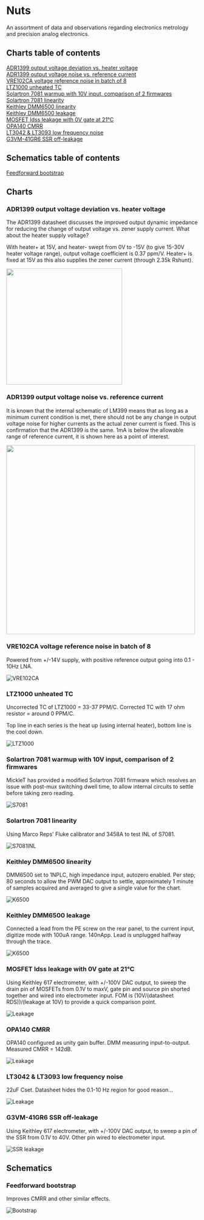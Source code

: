 # Nuts

An assortment of data and observations regarding electronics metrology and precision analog electronics.

## Charts table of contents
[ADR1399 output voltage deviation vs. heater voltage](#adr1399-output-voltage-deviation-vs-heater-voltage)  
[ADR1399 output voltage noise vs. reference current](#adr1399-output-voltage-noise-vs-reference-current)  
[VRE102CA voltage reference noise in batch of 8](#vre102ca-voltage-reference-noise-in-batch-of-8)  
[LTZ1000 unheated TC](#ltz1000-unheated-tc)  
[Solartron 7081 warmup with 10V input, comparison of 2 firmwares](#solartron-7081-warmup-with-10v-input-comparison-of-2-firmwares)  
[Solartron 7081 linearity](#solartron-7081-linearity)  
[Keithley DMM6500 linearity](#keithley-dmm6500-linearity)  
[Keithley DMM6500 leakage](#keithley-dmm6500-leakage)  
[MOSFET Idss leakage with 0V gate at 21°C](#mosfet-idss-leakage-with-0v-gate-at-21c)  
[OPA140 CMRR](#opa140-cmrr)  
[LT3042 & LT3093 low frequency noise](#lt3042--lt3093-low-frequency-noise)  
[G3VM-41GR6 SSR off-leakage](#g3vm-41gr6-ssr-off-leakage)

## Schematics table of contents
[Feedforward bootstrap](#feedforward-bootstrap)

## Charts
### ADR1399 output voltage deviation vs. heater voltage

The ADR1399 datasheet discusses the improved output dynamic impedance for reducing the change of output voltage vs. zener supply current. What about the heater supply voltage?

With heater+ at 15V, and heater- swept from 0V to -15V (to give 15-30V heater voltage range), output voltage coefficient is 0.37 ppm/V. Heater+ is fixed at 15V as this also supplies the zener current (through 2.35k Rshunt).

<img src="images/ADR1399%20output%20voltage%20deviation%20vs%20heater%20voltage.png" height="305" style="max-width: 100%;">

### ADR1399 output voltage noise vs. reference current

It is known that the internal schematic of LM399 means that as long as a minimum current condition is met, there should not be any change in output voltage noise for higher currents as the actual zener current is fixed. This is confirmation that the ADR1399 is the same. 1mA is below the allowable range of reference current, it is shown here as a point of interest.

<img src="images/ADR1399%20output%20noise%20vs%20zener%20current.png" height="497" style="max-width: 100%;">

### VRE102CA voltage reference noise in batch of 8

Powered from +/-14V supply, with positive reference output going into 0.1 - 10Hz LNA.

![VRE102CA](images/VRE102CA.png)

### LTZ1000 unheated TC

Uncorrected TC of LTZ1000 = 33-37 PPM/C.
Corrected TC with 17 ohm resistor = around 0 PPM/C.

Top line in each series is the heat up (using internal heater), bottom line is the cool down.

![LTZ1000](images/LTZ1000%20unheated%20TC.png)

### Solartron 7081 warmup with 10V input, comparison of 2 firmwares

MickleT has provided a modified Solartron 7081 firmware which resolves an issue with post-mux switching dwell time, to allow internal circuits to settle before taking zero reading.

![S7081](images/S7081%20startup.png)

### Solartron 7081 linearity

Using Marco Reps' Fluke calibrator and 3458A to test INL of S7081.

![S7081INL](images/S7081%20linearity.png)

### Keithley DMM6500 linearity

DMM6500 set to 1NPLC, high impedance input, autozero enabled.
Per step; 80 seconds to allow the PWM DAC output to settle, approximately 1 minute of samples acquired and averaged to give a single value for the chart.

![K6500](images/DMM6500%20linearity.png)

### Keithley DMM6500 leakage

Connected a lead from the PE screw on the rear panel, to the current input, digitize mode with 100uA range. 140nApp. Lead is unplugged halfway through the trace.

![K6500](images/DMM6500%20PE%20leakage.png)

### MOSFET Idss leakage with 0V gate at 21°C

Using Keithley 617 electrometer, with +/-100V DAC output, to sweep the drain pin of MOSFETs from 0.1V to maxV, gate pin and source pin shorted together and wired into electrometer input. FOM is (10V/(datasheet RDS))/(leakage at 10V) to provide a quick comparison point.

![Leakage](images/MOSFET%20leakage.png)

### OPA140 CMRR

OPA140 configured as unity gain buffer. DMM measuring input-to-output. Measured CMRR = 142dB.

![Leakage](images/OPA140%20CMRR.png)

### LT3042 & LT3093 low frequency noise
 
 22uF Cset. Datasheet hides the 0.1-10 Hz region for good reason...
 
![Leakage](images/LT%20LDO%20noise.png)

### G3VM-41GR6 SSR off-leakage

Using Keithley 617 electrometer, with +/-100V DAC output, to sweep a pin of the SSR from 0.1V to 40V. Other pin wired to electrometer input.

![SSR leakage](images/G3VM-41GR6%20off%20leakage.png)

## Schematics
### Feedforward bootstrap

Improves CMRR and other similar effects.

![Bootstrap](images/Feedforward%20bootstrap.png)
